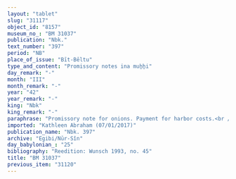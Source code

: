 ```yaml
---
layout: "tablet"
slug: "31117"
object_id: "8157"
museum_no_: "BM 31037"
publication: "Nbk."
text_number: "397"
period: "NB"
place_of_issue: "Bīt-Bēltu"
type_and_content: "Promissory notes ina muẖẖi"
day_remark: "-"
month: "III"
month_remark: "-"
year: "42"
year_remark: "-"
king: "Nbk"
king_remark: "-"
paraphrase: "Promissory note for onions. Payment for harbor costs.<br /> <strong>B</strong> owes 5500 strings (<em>gidlu</em>) of onions to <strong>A</strong>, the royal harbor master (<em>rab kāri &scaron;a &scaron;arri</em>), to be delivered in D&ucirc;zu (IV) in Babylon. The onions are &quot;of the royal harbor&quot; (<em>&scaron;a kāri &scaron;a &scaron;arri</em>), meaning that they are part of a onion transport by boat and the costs related to such transports. Names of 2 witnesses and the scribe: Bēl-aplu-iddin/Nab&ucirc;-&scaron;umu-i&scaron;kun//&Scaron;ang&ucirc;-Ninurta.<br /> <br /> <strong>A</strong> = Gimillu/&Scaron;ama&scaron;-zēru-ibni//S&icirc;n-&scaron;ad&ucirc;nu, royal harbor master (<em>rab kāri &scaron;a &scaron;arri</em>); <strong>B</strong> = Nab&ucirc;-mu&scaron;ētiq-udd&ecirc;/Tabnēa"
imported: "Kathleen Abraham (07/01/2017)"
publication_name: "Nbk. 397"
archive: "Egibi/Nūr-Sîn"
day_babylonian_: "25"
bibliography: "Reedition: Wunsch 1993, no. 45"
title: "BM 31037"
previous_item: "31120"
---
```

